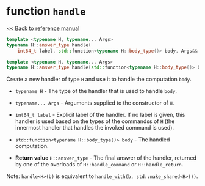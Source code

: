 # function `handle`

[<< Back to reference manual](refman.md)

```cpp
template <typename H, typename... Args>
typename H::answer_type handle(
    int64_t label, std::function<typename H::body_type()> body, Args&&... args);

template <typename H, typename... Args>
typename H::answer_type handle(std::function<typename H::body_type()> body, Args&&... args);
```

Create a new handler of type `H` and use it to handle the computation `body`.

- `typename H` - The type of the handler that is used to handle `body`.

- `typename... Args` - Arguments supplied to the constructor of `H`.

- `int64_t label` - Explicit label of the handler. If no label is given, this handler is used based on the types of the commandss of `H` (the innermost handler that handles the invoked command is used).

- `std::function<typename H::body_type()> body` - The handled computation.

- **Return value** `H::answer_type` - The final answer of the handler, returned by one of the overloads of `H::handle_command` or `H::handle_return`.

Note: `handle<H>(b)` is equivalent to `handle_with(b, std::make_shared<H>())`.

